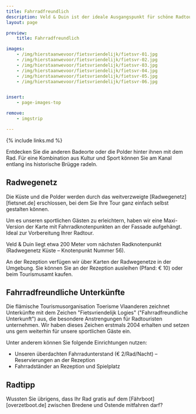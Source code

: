 ```yaml
---
title: Fahrradfreundlich
description: Veld & Duin ist der ideale Ausgangspunkt für schöne Radtouren
layout: page

preview:
    title: Fahrradfreundlich

images:
    - /img/hierstaanwevoor/fietsvriendelijk/fietsvr-01.jpg
    - /img/hierstaanwevoor/fietsvriendelijk/fietsvr-02.jpg
    - /img/hierstaanwevoor/fietsvriendelijk/fietsvr-03.jpg
    - /img/hierstaanwevoor/fietsvriendelijk/fietsvr-04.jpg
    - /img/hierstaanwevoor/fietsvriendelijk/fietsvr-05.jpg
    - /img/hierstaanwevoor/fietsvriendelijk/fietsvr-06.jpg


insert:
    - page-images-top

remove:
    - imgstrip

---
```



{% include links.md %}

Entdecken Sie die anderen Badeorte oder die Polder hinter ihnen mit dem Rad. Für eine Kombination aus Kultur und Sport können Sie am Kanal entlang ins historische Brügge radeln.


## Radwegenetz

Die Küste und die Polder werden durch das weitverzweigte [Radwegenetz][fietsnet.de] erschlossen, bei dem Sie Ihre Tour ganz einfach selbst gestalten können.<br>

Um es unseren sportlichen Gästen zu erleichtern, haben wir eine Maxi-Version der Karte mit Fahrradknotenpunkten an der Fassade aufgehängt. Ideal zur Vorbereitung Ihrer Radtour.

Veld & Duin liegt etwa 200 Meter vom nächsten Radknotenpunkt (Radwegenetz Küste – Knotenpunkt Nummer 56).

An der Rezeption verfügen wir über Karten der Radwegenetze in der Umgebung. Sie können Sie an der Rezeption ausleihen (Pfand: € 10) oder beim Tourismusamt kaufen.


## Fahrradfreundliche Unterkünfte

Die flämische Tourismusorganisation Toerisme Vlaanderen zeichnet Unterkünfte mit dem Zeichen "Fietsvriendelijk Logies" ("Fahrradfreundliche Unterkunft") aus, die besondere Anstrengungen für Radtouristen unternehmen.
Wir haben dieses Zeichen erstmals 2004 erhalten und setzen uns gern weiterhin für unsere sportlichen Gäste ein.

Unter anderem können Sie folgende Einrichtungen nutzen:


- Unseren überdachten Fahrradunterstand (€ 2/Rad/Nacht) – Reservierungen an der Rezeption
- Fahrradständer an Rezeption und Spielplatz


## Radtipp

Wussten Sie übrigens, dass Ihr Rad gratis auf dem [Fährboot][overzetboot.de] zwischen Bredene und Ostende mitfahren darf?
